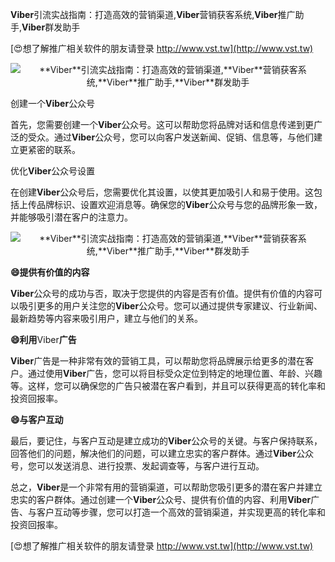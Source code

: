 **Viber**引流实战指南：打造高效的营销渠道,**Viber**营销获客系统,**Viber**推广助手,**Viber**群发助手

[😍想了解推广相关软件的朋友请登录 http://www.vst.tw](http://www.vst.tw)

 <center><img src="https://vst.tw/MP4/tuiguang/png/6.png" alt="**Viber**引流实战指南：打造高效的营销渠道,**Viber**营销获客系统,**Viber**推广助手,**Viber**群发助手"></center>

创建一个**Viber**公众号

首先，您需要创建一个**Viber**公众号。这可以帮助您将品牌对话和信息传递到更广泛的受众。通过**Viber**公众号，您可以向客户发送新闻、促销、信息等，与他们建立更紧密的联系。

优化**Viber**公众号设置

在创建**Viber**公众号后，您需要优化其设置，以使其更加吸引人和易于使用。这包括上传品牌标识、设置欢迎消息等。确保您的**Viber**公众号与您的品牌形象一致，并能够吸引潜在客户的注意力。

 <center><img src="https://vst.tw/MP4/tuiguang/png/8.png" alt="**Viber**引流实战指南：打造高效的营销渠道,**Viber**营销获客系统,**Viber**推广助手,**Viber**群发助手"></center>

**😄提供有价值的内容**

**Viber**公众号的成功与否，取决于您提供的内容是否有价值。提供有价值的内容可以吸引更多的用户关注您的**Viber**公众号。您可以通过提供专家建议、行业新闻、最新趋势等内容来吸引用户，建立与他们的关系。

**😄利用**Viber**广告**

**Viber**广告是一种非常有效的营销工具，可以帮助您将品牌展示给更多的潜在客户。通过使用**Viber**广告，您可以将目标受众定位到特定的地理位置、年龄、兴趣等。这样，您可以确保您的广告只被潜在客户看到，并且可以获得更高的转化率和投资回报率。

**😄与客户互动**

最后，要记住，与客户互动是建立成功的**Viber**公众号的关键。与客户保持联系，回答他们的问题，解决他们的问题，可以建立忠实的客户群体。通过**Viber**公众号，您可以发送消息、进行投票、发起调查等，与客户进行互动。

总之，**Viber**是一个非常有用的营销渠道，可以帮助您吸引更多的潜在客户并建立忠实的客户群体。通过创建一个**Viber**公众号、提供有价值的内容、利用**Viber**广告、与客户互动等步骤，您可以打造一个高效的营销渠道，并实现更高的转化率和投资回报率。

[😍想了解推广相关软件的朋友请登录 http://www.vst.tw](http://www.vst.tw)



